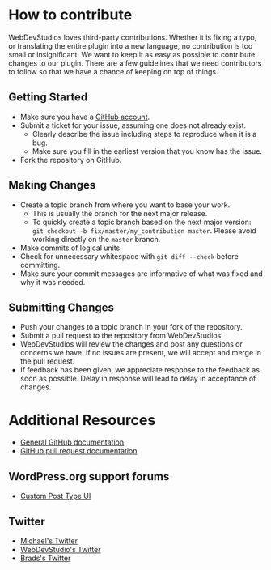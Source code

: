 # How to contribute

WebDevStudios loves third-party contributions. Whether it is fixing a typo, or translating the entire plugin into a new language, no contribution is too small or insignificant. We want to keep it as easy as possible to contribute changes to our plugin. There are a few guidelines that we need contributors to follow so that we have a chance of keeping on top of things.

## Getting Started

* Make sure you have a [GitHub account](https://github.com/signup/free).
* Submit a ticket for your issue, assuming one does not already exist.
  * Clearly describe the issue including steps to reproduce when it is a bug.
  * Make sure you fill in the earliest version that you know has the issue.
* Fork the repository on GitHub.

## Making Changes

* Create a topic branch from where you want to base your work.
  * This is usually the branch for the next major release.
  * To quickly create a topic branch based on the next major version: `git checkout -b
    fix/master/my_contribution master`. Please avoid working directly on the
    `master` branch.
* Make commits of logical units.
* Check for unnecessary whitespace with `git diff --check` before committing.
* Make sure your commit messages are informative of what was fixed and why it was needed.

## Submitting Changes

* Push your changes to a topic branch in your fork of the repository.
* Submit a pull request to the repository from WebDevStudios.
* WebDevStudios will review the changes and post any questions or concerns we have. If no issues are present, we will accept and merge in the pull request.
* If feedback has been given, we appreciate response to the feedback as soon as possible. Delay in response will lead to delay in acceptance of changes.

# Additional Resources
* [General GitHub documentation](https://help.github.com/)
* [GitHub pull request documentation](https://help.github.com/send-pull-requests/)

## WordPress.org support forums
* [Custom Post Type UI](https://www.wordpress.org/support/plugin/custom-post-type-ui/)

## Twitter
* [Michael's Twitter](https://www.twitter.com/tw2113/)
* [WebDevStudio's Twitter](https://www.twitter.com/webdevstudios/)
* [Brads's Twitter](https://www.twitter.com/williamsba/)
